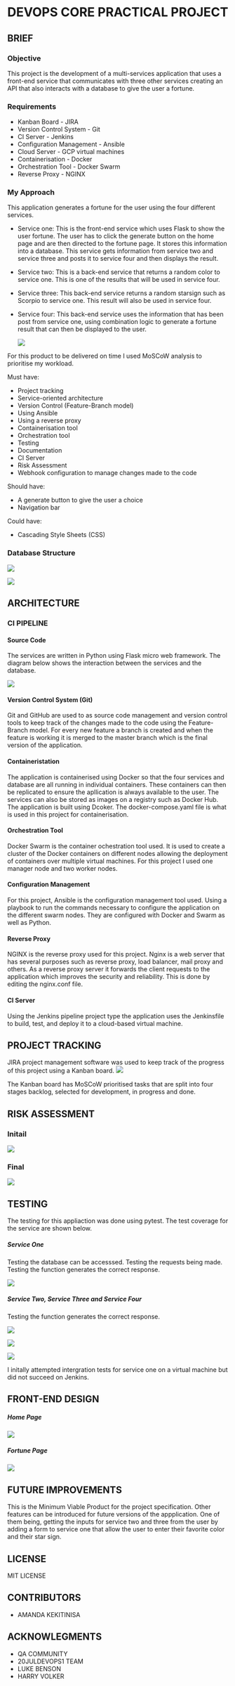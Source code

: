# DEVOPS CORE PRACTICAL PROJECT

## BRIEF
### Objective
This project is the development of a multi-services application that uses a front-end service that communicates with three other services creating an API that also interacts with a database to give the user a fortune.

### Requirements
- Kanban Board - JIRA
- Version Control System - Git
- CI Server - Jenkins
- Configuration Management - Ansible
- Cloud Server - GCP virtual machines
- Containerisation - Docker
- Orchestration Tool - Docker Swarm
- Reverse Proxy - NGINX
  
### My Approach
This application generates a fortune for the user using the four different services.
* Service one: This is the front-end service which uses Flask to show the user fortune. The user has to click the generate button on the home page and are then directed to the fortune page. It stores this information into a database. This service gets information from service two and service three and posts it to service four and then displays the result.
    
* Service two: This is a back-end service that returns a random color to service one. This is one of the results that will be used in service four.
  
* Service three: This back-end service returns a random starsign such as Scorpio to service one. This result will also be used in service four.
  
* Service four: This back-end service uses the information that has been post from service one, using combination logic to generate a fortune result that can then be displayed to the user.

  ![](https://github.com/K1610174/QA-SFIA2/blob/master/images/app_strcuture.PNG)
  
For this product to be delivered on time I used MoSCoW analysis to prioritise my workload. 

Must have:
- Project tracking
- Service-oriented architecture
- Version Control (Feature-Branch model)
- Using Ansible
- Using a reverse proxy 
-  Containerisation tool
-  Orchestration tool
-  Testing
-  Documentation
-  CI Server
-  Risk Assessment
-  Webhook configuration to manage changes made to the code

Should have:
- A generate button to give the user a choice
- Navigation bar
  
Could have:
- Cascading Style Sheets (CSS)
  
### Database Structure

![](https://github.com/K1610174/QA-SFIA2/blob/master/images/database.PNG)

![](https://github.com/K1610174/QA-SFIA2/blob/master/images/database_working.PNG)

## ARCHITECTURE
### CI PIPELINE
#### Source Code
The services are written in Python using Flask micro web framework. The diagram below shows the interaction between the services and the database.

![](https://github.com/K1610174/QA-SFIA2/blob/master/images/app_structure.PNG)
 
#### Version Control System (Git)
Git and GitHub are used to as source code management and version control tools to keep track of the changes made to the code using the Feature-Branch model.
For every new feature a branch is created and when the feature is working it is merged to the master branch which is the final version of the application.

#### Containeristation
The application is containerised using Docker so that the four services and database are all running in individual containers. These containers can then be replicated to ensure the apllication is always available to the user. The services can also be stored as images on a registry such as Docker Hub. The application is built using Dcoker. The docker-compose.yaml file is what is used in this project for containerisation.

#### Orchestration Tool
Docker Swarm is the container ochestration tool used. It is used to create a cluster of the Docker containers on different nodes allowing the deployment of containers over multiple virtual machines. For this project I used one manager node and two worker nodes.

#### Configuration Management
For this project, Ansible is the configuration management tool used. Using a playbook to run the commands necessary to configure the application on the  different swarm nodes. They are configured with Docker and Swarm as well as Python.

#### Reverse Proxy
NGINX is the reverse proxy used for this project. Nginx is a web server that has several purposes such as reverse proxy, load balancer, mail proxy and others.
As a reverse proxy server it forwards the client requests to the application which improves the security and reliability. This is done by editing the nginx.conf file.

#### CI Server
Using the Jenkins pipeline project type the application uses the Jenkinsfile to build, test, and deploy it to a cloud-based virtual machine.

## PROJECT TRACKING
JIRA project management software was used to keep track of the progress of this project using a Kanban board.
![](https://github.com/K1610174/QA-SFIA2/blob/master/images/kanban_backlog.PNG)

The Kanban board has MoSCoW prioritised tasks that are split into four stages backlog, selected for development, in progress and done.
## RISK ASSESSMENT
### Initail

![](https://github.com/K1610174/QA-SFIA2/blob/master/images/inital_risk_assessment.PNG)

### Final

![](https://github.com/K1610174/QA-SFIA2/blob/master/images/final_risk_assessment.PNG)

## TESTING 
The testing for this appliaction was done using pytest.
The test coverage for the service are shown below.

##### Service One 
  Testing the database can be accesssed.
  Testing the requests being made.
  Testing the function generates the correct response.

![](https://github.com/K1610174/QA-SFIA2/blob/master/images/service1_test_cov.PNG)

##### Service Two, Service Three and Service Four
 Testing the function generates the correct response.

![](https://github.com/K1610174/QA-SFIA2/blob/master/images/test_service2.PNG)

![](https://github.com/K1610174/QA-SFIA2/blob/master/images/service3_test.PNG)

![](https://github.com/K1610174/QA-SFIA2/blob/master/images/service4_test_cov.PNG)

I initally attempted intergration tests for service one on a virtual machine but did not succeed on Jenkins.  
## FRONT-END DESIGN
##### Home Page

![](https://github.com/K1610174/QA-SFIA2/blob/master/images/home_page.PNG)

##### Fortune Page

![](https://github.com/K1610174/QA-SFIA2/blob/master/images/fortune_page.PNG)

## FUTURE IMPROVEMENTS
This is the Minimum Viable Product for the project specification. Other features can be introduced for future versions of the appplication. One of them being, getting the inputs for service two and three from the user by adding a form to service one that allow the user to enter their favorite color and their star sign.

## LICENSE
MIT LICENSE

## CONTRIBUTORS
- AMANDA KEKITINISA

## ACKNOWLEGMENTS
- QA COMMUNITY
- 20JULDEVOPS1 TEAM
- LUKE BENSON
- HARRY VOLKER
